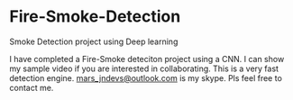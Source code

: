 # Fire-Smoke-Detection
Smoke Detection project using Deep learning

I have completed a Fire-Smoke deteciton project using a CNN.
I can show my sample video if you are interested in collaborating.
This is a very fast detection engine.
mars_jndevs@outlook.com is my skype. Pls feel free to contact me.